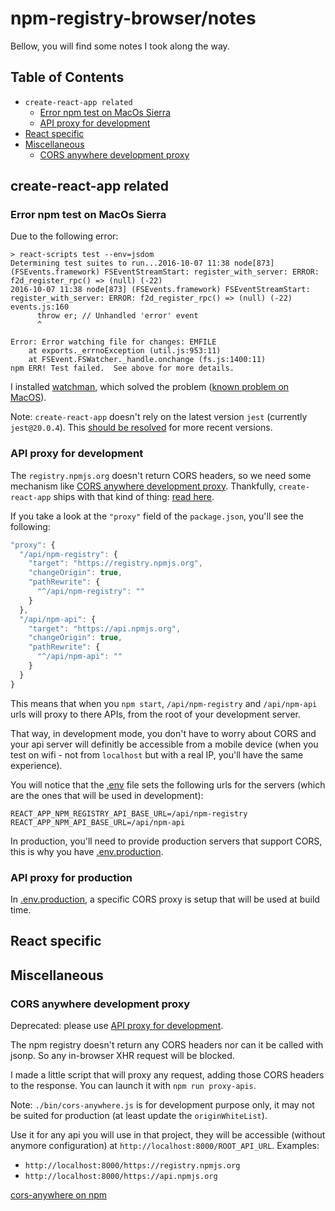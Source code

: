 # npm-registry-browser/notes

Bellow, you will find some notes I took along the way.

## Table of Contents

* `create-react-app related`
  * [Error npm test on MacOs Sierra](#error-npm-test-on-macos-sierra)
  * [API proxy for development](#api-proxy-for-development)
* [React specific](#react-specific)
* [Miscellaneous](#miscellaneous)
  * [CORS anywhere development proxy](#cors-anywhere-development-proxy)

## create-react-app related

### Error npm test on MacOs Sierra

Due to the following error:

```
> react-scripts test --env=jsdom
Determining test suites to run...2016-10-07 11:38 node[873] (FSEvents.framework) FSEventStreamStart: register_with_server: ERROR: f2d_register_rpc() => (null) (-22)
2016-10-07 11:38 node[873] (FSEvents.framework) FSEventStreamStart: register_with_server: ERROR: f2d_register_rpc() => (null) (-22)
events.js:160
      throw er; // Unhandled 'error' event
      ^

Error: Error watching file for changes: EMFILE
    at exports._errnoException (util.js:953:11)
    at FSEvent.FSWatcher._handle.onchange (fs.js:1400:11)
npm ERR! Test failed.  See above for more details.
```

I installed [watchman](https://facebook.github.io/watchman/docs/install.html), which solved the problem ([known problem on MacOS](https://github.com/facebook/create-react-app/issues/871)).

Note: `create-react-app` doesn't rely on the latest version `jest` (currently `jest@20.0.4`). This [should be resolved](https://github.com/amasad/sane/pull/91) for more recent versions.

### API proxy for development

The `registry.npmjs.org` doesn't return CORS headers, so we need some mechanism like [CORS anywhere development proxy](#cors-anywhere-development-proxy). Thankfully, `create-react-app` ships with that kind of thing: [read here](README.cra.md#proxying-api-requests-in-development).

If you take a look at the `"proxy"` field of the `package.json`, you'll see the following:

```js
"proxy": {
  "/api/npm-registry": {
    "target": "https://registry.npmjs.org",
    "changeOrigin": true,
    "pathRewrite": {
      "^/api/npm-registry": ""
    }
  },
  "/api/npm-api": {
    "target": "https://api.npmjs.org",
    "changeOrigin": true,
    "pathRewrite": {
      "^/api/npm-api": ""
    }
  }
}
```

This means that when you `npm start`, `/api/npm-registry` and `/api/npm-api` urls will proxy to there APIs, from the root of your development server.

That way, in development mode, you don't have to worry about CORS and your api server will definitly be accessible from a mobile device (when you test on wifi - not from `localhost` but with a real IP, you'll have the same experience).

You will notice that the [.env](.env) file sets the following urls for the servers (which are the ones that will be used in development):

```shell
REACT_APP_NPM_REGISTRY_API_BASE_URL=/api/npm-registry
REACT_APP_NPM_API_BASE_URL=/api/npm-api
```

In production, you'll need to provide production servers that support CORS, this is why you have [.env.production](.env.production).

### API proxy for production

In [.env.production](.env.production), a specific CORS proxy is setup that will be used at build time.

## React specific

## Miscellaneous

### CORS anywhere development proxy

Deprecated: please use [API proxy for development](#api-proxy-for-development).

The npm registry doesn't return any CORS headers nor can it be called with jsonp. So any in-browser XHR request will be blocked.

I made a little script that will proxy any request, adding those CORS headers to the response. You can launch it with `npm run proxy-apis`.

Note: `./bin/cors-anywhere.js` is for development purpose only, it may not be suited for production (at least update the `originWhiteList`).

Use it for any api you will use in that project, they will be accessible (without anymore configuration) at `http://localhost:8000/ROOT_API_URL`. Examples:

* `http://localhost:8000/https://registry.npmjs.org`
* `http://localhost:8000/https://api.npmjs.org`

[cors-anywhere on npm](https://www.npmjs.com/package/cors-anywhere)
